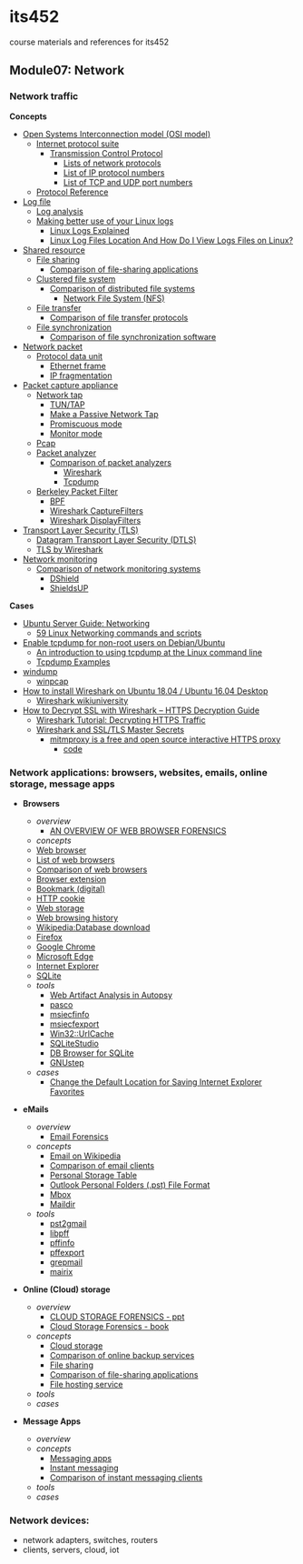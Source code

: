 # its452
course materials and references for its452

## Module07: Network
### Network traffic
**Concepts**
  * [Open Systems Interconnection model (OSI model)](https://en.wikipedia.org/wiki/OSI_model)
    * [Internet protocol suite](https://en.wikipedia.org/wiki/Internet_protocol_suite)
      * [Transmission Control Protocol](https://en.wikipedia.org/wiki/Transmission_Control_Protocol)
        * [Lists of network protocols](https://en.wikipedia.org/wiki/Lists_of_network_protocols)
        * [List of IP protocol numbers](https://en.wikipedia.org/wiki/List_of_IP_protocol_numbers)
        * [List of TCP and UDP port numbers](https://en.wikipedia.org/wiki/List_of_TCP_and_UDP_port_numbers)
    * [Protocol Reference](https://wiki.wireshark.org/ProtocolReference)
  * [Log file](https://en.wikipedia.org/wiki/Log_file)
    * [Log analysis](https://en.wikipedia.org/wiki/Log_analysis)
    * [Making better use of your Linux logs](https://www.networkworld.com/article/3313425/making-better-use-of-your-linux-logs.html)
      * [Linux Logs Explained](https://www.plesk.com/blog/featured/linux-logs-explained/)
      * [Linux Log Files Location And How Do I View Logs Files on Linux?](https://www.cyberciti.biz/faq/linux-log-files-location-and-how-do-i-view-logs-files/)
  * [Shared resource](https://en.wikipedia.org/wiki/Shared_resource)
    * [File sharing](https://en.wikipedia.org/wiki/File_sharing)
      * [Comparison of file-sharing applications](https://en.wikipedia.org/wiki/Comparison_of_file-sharing_applications)
    * [Clustered file system](https://en.wikipedia.org/wiki/Clustered_file_system)
      * [Comparison of distributed file systems](https://en.wikipedia.org/wiki/Comparison_of_distributed_file_systems)
        * [Network File System (NFS)](https://en.wikipedia.org/wiki/Network_File_System)
    * [File transfer](https://en.wikipedia.org/wiki/File_transfer)
      * [Comparison of file transfer protocols](https://en.wikipedia.org/wiki/Comparison_of_file_transfer_protocols)
    * [File synchronization](https://en.wikipedia.org/wiki/File_synchronization)
      * [Comparison of file synchronization software](https://en.wikipedia.org/wiki/Comparison_of_file_synchronization_software)
  * [Network packet](https://en.wikipedia.org/wiki/Network_packet)
    * [Protocol data unit](https://en.wikipedia.org/wiki/Protocol_data_unit)
      * [Ethernet frame](https://en.wikipedia.org/wiki/Ethernet_frame)
      * [IP fragmentation](https://en.wikipedia.org/wiki/IP_fragmentation)
  * [Packet capture appliance](https://en.wikipedia.org/wiki/Packet_capture_appliance)
    * [Network tap](https://en.wikipedia.org/wiki/Network_tap)
      * [TUN/TAP](https://en.wikipedia.org/wiki/TUN/TAP)
      * [Make a Passive Network Tap](https://www.instructables.com/Make-a-Passive-Network-Tap/)
      * [Promiscuous mode](https://en.wikipedia.org/wiki/Promiscuous_mode)
      * [Monitor mode](https://en.wikipedia.org/wiki/Monitor_mode)
    * [Pcap](https://en.wikipedia.org/wiki/Pcap)
    * [Packet analyzer](https://en.wikipedia.org/wiki/Packet_analyzer)
      * [Comparison of packet analyzers](https://en.wikipedia.org/wiki/Comparison_of_packet_analyzers)
        * [Wireshark](https://en.wikipedia.org/wiki/Wireshark)
        * [Tcpdump](https://en.wikipedia.org/wiki/Tcpdump)
    * [Berkeley Packet Filter](https://en.wikipedia.org/wiki/Berkeley_Packet_Filter)
      * [BPF](https://www.kernel.org/doc/html/latest/bpf/index.html)
      * [Wireshark CaptureFilters](https://gitlab.com/wireshark/wireshark/-/wikis/CaptureFilters)
      * [Wireshark DisplayFilters](https://gitlab.com/wireshark/wireshark/-/wikis/DisplayFilters)
  * [Transport Layer Security (TLS)](https://en.wikipedia.org/wiki/Transport_Layer_Security)
    * [Datagram Transport Layer Security (DTLS)](https://en.wikipedia.org/wiki/Datagram_Transport_Layer_Security)
    * [TLS by Wireshark](https://gitlab.com/wireshark/wireshark/-/wikis/TLS)
  * [Network monitoring](https://en.wikipedia.org/wiki/Network_monitoring)
    * [Comparison of network monitoring systems](https://en.wikipedia.org/wiki/Comparison_of_network_monitoring_systems)
      * [DShield](https://en.wikipedia.org/wiki/DShield)
      * [ShieldsUP](https://en.wikipedia.org/wiki/ShieldsUP)

**Cases**
  * [Ubuntu Server Guide: Networking](https://help.ubuntu.com/lts/serverguide/networking.html)
    * [59 Linux Networking commands and scripts](https://haydenjames.io/linux-networking-commands-scripts/)
  * [Enable tcpdump for non-root users on Debian/Ubuntu](https://gist.github.com/zapstar/3d2ff4f345b43ce7918889053503ef84)
    * [An introduction to using tcpdump at the Linux command line](https://opensource.com/article/18/10/introduction-tcpdump)
    * [Tcpdump Examples](https://hackertarget.com/tcpdump-examples/)
  * [windump](https://www.winpcap.org/windump/)
    * [winpcap](https://www.winpcap.org)
  * [How to install Wireshark on Ubuntu 18.04 / Ubuntu 16.04 Desktop](https://computingforgeeks.com/how-to-install-wireshark-on-ubuntu-18-04-ubuntu-16-04-desktop/)
    * [Wireshark wikiuniversity](https://en.wikiversity.org/wiki/Wireshark)
  * [How to Decrypt SSL with Wireshark – HTTPS Decryption Guide](https://www.comparitech.com/net-admin/decrypt-ssl-with-wireshark/)
    * [Wireshark Tutorial: Decrypting HTTPS Traffic](https://unit42.paloaltonetworks.com/wireshark-tutorial-decrypting-https-traffic/)
    * [Wireshark and SSL/TLS Master Secrets](https://docs.mitmproxy.org/stable/howto-wireshark-tls/)
      * [mitmproxy is a free and open source interactive HTTPS proxy](https://mitmproxy.org/)
        * [code](https://github.com/mitmproxy/mitmproxy)

### Network applications: browsers, websites, emails, online storage, message apps 
* **Browsers**
  * _overview_
    * [AN OVERVIEW OF WEB BROWSER FORENSICS](https://www.digitalforensics.com/blog/an-overview-of-web-browser-forensics/)
  *  _concepts_
    * [Web browser](https://en.wikipedia.org/wiki/Web_browser) 
    * [List of web browsers](https://en.wikipedia.org/wiki/List_of_web_browsers)
    * [Comparison of web browsers](https://en.wikipedia.org/wiki/Comparison_of_web_browsers)
    * [Browser extension](https://en.wikipedia.org/wiki/Browser_extension)
    * [Bookmark (digital)](https://en.wikipedia.org/wiki/Bookmark_\(digital\))
    * [HTTP cookie](https://en.wikipedia.org/wiki/HTTP_cookie)
    * [Web storage](https://en.wikipedia.org/wiki/Web_storage)
    * [Web browsing history](https://en.wikipedia.org/wiki/Web_browsing_history)
    * [Wikipedia:Database download](https://en.wikipedia.org/wiki/Wikipedia:Database_download)
    * [Firefox](https://en.wikipedia.org/wiki/Firefox)
    * [Google Chrome](https://en.wikipedia.org/wiki/Google_Chrome)
    * [Microsoft Edge](https://en.wikipedia.org/wiki/Microsoft_Edge)
    * [Internet Explorer](https://en.wikipedia.org/wiki/Internet_Explorer)
    * [SQLite](https://en.wikipedia.org/wiki/SQLite)
  * _tools_
    * [Web Artifact Analysis in Autopsy](https://www.sleuthkit.org/autopsy/web_artifacts.php)
    * [pasco](http://manpages.ubuntu.com/manpages/bionic/en/man1/pasco.1.html)
    * [msiecfinfo](http://manpages.ubuntu.com/manpages/bionic/man1/msiecfinfo.1.html)
    * [msiecfexport](http://manpages.ubuntu.com/manpages/bionic/en/man1/msiecfexport.1.html)
    * [Win32::UrlCache](https://metacpan.org/pod/Win32::UrlCache)
    * [SQLiteStudio](https://sqlitestudio.pl/index.rvt)
    * [DB Browser for SQLite](https://sqlitebrowser.org/)
    * [GNUstep](https://en.wikipedia.org/wiki/GNUstep)
  * _cases_
    * [Change the Default Location for Saving Internet Explorer Favorites](https://www.howtogeek.com/115412/change-the-default-location-for-saving-internet-explorer-favorites/)
  
  
* **eMails**
  * _overview_
    * [Email Forensics](https://fenix.tecnico.ulisboa.pt/downloadFile/1970943312267438/csf-13.pdf)
  * _concepts_
    * [Email on Wikipedia](https://en.wikipedia.org/wiki/Email)
    * [Comparison of email clients](https://en.wikipedia.org/wiki/Comparison_of_email_clients)
    * [Personal Storage Table](https://en.wikipedia.org/wiki/Personal_Storage_Table)
    * [Outlook Personal Folders (.pst) File Format](https://docs.microsoft.com/en-us/openspecs/office_file_formats/ms-pst/141923d5-15ab-4ef1-a524-6dce75aae546)
    * [Mbox](https://en.wikipedia.org/wiki/Mbox)
    * [Maildir](https://en.wikipedia.org/wiki/Maildir)
  * _tools_
    * [pst2gmail](https://github.com/yiqideren/pst2gmail)
    * [libpff](https://github.com/libyal/libpff)
    * [pffinfo](http://manpages.ubuntu.com/manpages/bionic/man1/pffinfo.1.html)
    * [pffexport](http://manpages.ubuntu.com/manpages/bionic/man1/pffexport.1.html)
    * [grepmail](http://manpages.ubuntu.com/manpages/bionic/man1/grepmail.1p.html)
    * [mairix ](http://manpages.ubuntu.com/manpages/bionic/en/man1/mairix.1.html)

* **Online (Cloud) storage**
  * _overview_
    * [CLOUD STORAGE FORENSICS - ppt](https://digital-forensics.sans.org/summit-archives/Prague_Summit/Cloud_Storage_Forensics_Mattia_Eppifani.pdf)
    * [Cloud Storage Forensics - book](https://www.sciencedirect.com/book/9780124199705/cloud-storage-forensics/)
  * _concepts_
    * [Cloud storage](https://en.wikipedia.org/wiki/Cloud_storage)
    * [Comparison of online backup services](https://en.wikipedia.org/wiki/Comparison_of_online_backup_services)
    * [File sharing](https://en.wikipedia.org/wiki/File_sharing)
    * [Comparison of file-sharing applications](https://en.wikipedia.org/wiki/Comparison_of_file-sharing_applications)
    * [File hosting service](https://en.wikipedia.org/wiki/File_hosting_service)
  * _tools_
  * _cases_


* **Message Apps**
  * _overview_
  * _concepts_
    * [Messaging apps](https://en.wikipedia.org/wiki/Messaging_apps)
    * [Instant messaging](https://en.wikipedia.org/wiki/Instant_messaging)
    * [Comparison of instant messaging clients](https://en.wikipedia.org/wiki/Comparison_of_instant_messaging_clients)
  * _tools_
  * _cases_

### Network devices: 
* network adapters, switches, routers
* clients, servers, cloud, iot